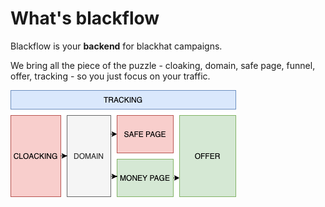 # What's blackflow

Blackflow is your **backend** for blackhat campaigns.

We bring all the piece of the puzzle - cloaking, domain, safe page, funnel, offer, tracking - so you just focus on your traffic.



![](.gitbook/assets/image%20%281%29.png)



